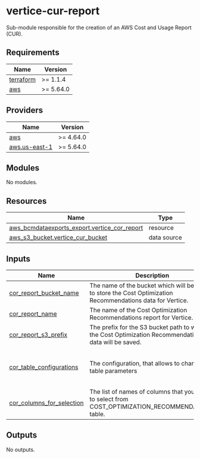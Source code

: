 # vertice-cur-report

Sub-module responsible for the creation of an AWS Cost and Usage Report (CUR).

<!-- BEGIN_TF_DOCS -->
## Requirements

| Name | Version   |
|------|-----------|
| <a name="requirement_terraform"></a> [terraform](#requirement\_terraform) | >= 1.1.4  |
| <a name="requirement_aws"></a> [aws](#requirement\_aws) | >= 5.64.0 |

## Providers

| Name | Version   |
|------|-----------|
| <a name="provider_aws"></a> [aws](#provider\_aws) | >= 4.64.0 |
| <a name="provider_aws.us-east-1"></a> [aws.us-east-1](#provider\_aws.us-east-1) | >= 5.64.0 |

## Modules

No modules.

## Resources

| Name                                                                                                                                              | Type |
|---------------------------------------------------------------------------------------------------------------------------------------------------|------|
| [aws_bcmdataexports_export.vertice_cor_report](https://registry.terraform.io/providers/hashicorp/aws/latest/docs/resources/bcmdataexports_export) | resource |
| [aws_s3_bucket.vertice_cur_bucket](https://registry.terraform.io/providers/hashicorp/aws/latest/docs/data-sources/s3_bucket)                      | data source |

## Inputs

| Name                                                                                                                | Description                                                                                                | Type                                                                                                                 | Default                                                                                                      | Required |
|---------------------------------------------------------------------------------------------------------------------|------------------------------------------------------------------------------------------------------------|----------------------------------------------------------------------------------------------------------------------|--------------------------------------------------------------------------------------------------------------|:--------:|
| <a name="input_cor_report_bucket_name"></a> [cor\_report\_bucket\_name](#input\_cor\_report\_bucket\_name)          | The name of the bucket which will be used to store the Cost Optimization Recommendations data for Vertice. | `string`                                                                                                             | n/a                                                                                                          |   yes    |
| <a name="input_cor_report_name"></a> [cor\_report\_name](#input\_cor\_report\_name)                                 | The name of the Cost Optimization Recommendations report for Vertice.                                      | `string`                                                                                                             | `"vertice-cor-report"`                                                                                       |    no    |
| <a name="input_cor_report_s3_prefix"></a> [cor\_report\_s3\_prefix](#input\_cor\_report\_s3\_prefix)                | The prefix for the S3 bucket path to where the Cost Optimization Recommendations data will be saved.       | `string`                                                                                                             | n/a                                                                                                          |   yes    |
| <a name="input_cor_table_configurations"></a> [cor\_table\_configurations](#input\_cor\_table\_configurations)      | The configuration, that allows to change table parameters                                                  | <pre>object({</br>    INCLUDE_ALL_RECOMMENDATIONS = bool</br>    FILTER                      = string</br>  })</pre> | <pre>{</br>    INCLUDE_ALL_RECOMMENDATIONS = true</br>    FILTER                      = "null"</br>  }</pre> |    no    |
| <a name="input_cor_columns_for_selection"></a> [cor\_columns\_for\_selection](#input\_cor\_columns\_for\_selection) | The list of names of columns that you want to select from COST_OPTIMIZATION_RECOMMENDATIONS table.         | `list(string)`                                                                                                       | `[]`                                                                                                         |    no    |

## Outputs

No outputs.
<!-- END_TF_DOCS -->
